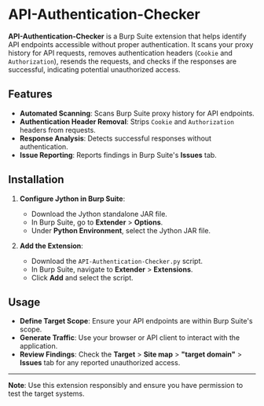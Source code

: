 # API-Authentication-Checker

**API-Authentication-Checker** is a Burp Suite extension that helps identify API endpoints accessible without proper authentication. It scans your proxy history for API requests, removes authentication headers (`Cookie` and `Authorization`), resends the requests, and checks if the responses are successful, indicating potential unauthorized access.

## Features

- **Automated Scanning**: Scans Burp Suite proxy history for API endpoints.
- **Authentication Header Removal**: Strips `Cookie` and `Authorization` headers from requests.
- **Response Analysis**: Detects successful responses without authentication.
- **Issue Reporting**: Reports findings in Burp Suite's **Issues** tab.

## Installation

1. **Configure Jython in Burp Suite**:
   - Download the Jython standalone JAR file.
   - In Burp Suite, go to **Extender** > **Options**.
   - Under **Python Environment**, select the Jython JAR file.

2. **Add the Extension**:
   - Download the `API-Authentication-Checker.py` script.
   - In Burp Suite, navigate to **Extender** > **Extensions**.
   - Click **Add** and select the script.

## Usage

- **Define Target Scope**: Ensure your API endpoints are within Burp Suite's scope.
- **Generate Traffic**: Use your browser or API client to interact with the application.
- **Review Findings**: Check the **Target** > **Site map** > **"target domain"** > **Issues** tab for any reported unauthorized access.

---

**Note**: Use this extension responsibly and ensure you have permission to test the target systems.